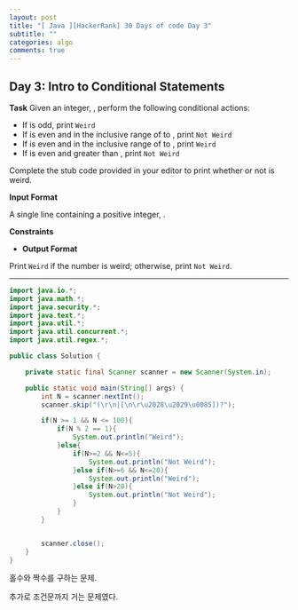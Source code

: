 ```yaml
---
layout: post
title: "[ Java ][HackerRank] 30 Days of code Day 3"
subtitle: ""
categories: algo
comments: true
---
```


## Day 3: Intro to Conditional Statements

**Task**
Given an integer, , perform the following conditional actions:

- If is odd, print `Weird`
- If is even and in the inclusive range of to , print `Not Weird`
- If is even and in the inclusive range of to , print `Weird`
- If is even and greater than , print `Not Weird`

Complete the stub code provided in your editor to print whether or not is weird.

**Input Format**

A single line containing a positive integer, .

**Constraints**

- **Output Format**

Print `Weird` if the number is weird; otherwise, print `Not Weird`.

---

```java
import java.io.*;
import java.math.*;
import java.security.*;
import java.text.*;
import java.util.*;
import java.util.concurrent.*;
import java.util.regex.*;

public class Solution {

    private static final Scanner scanner = new Scanner(System.in);

    public static void main(String[] args) {
        int N = scanner.nextInt();
        scanner.skip("(\r\n|[\n\r\u2028\u2029\u0085])?");

        if(N >= 1 && N <= 100){
            if(N % 2 == 1){
                System.out.println("Weird");
            }else{
                if(N>=2 && N<=5){
                    System.out.println("Not Weird");
                }else if(N>=6 && N<=20){
                    System.out.println("Weird");
                }else if(N>20){
                    System.out.println("Not Weird");
                }
            }
        }


        scanner.close();
    }
}

```

홀수와 짝수를 구하는 문제.

추가로 조건문까지 거는 문제였다.
